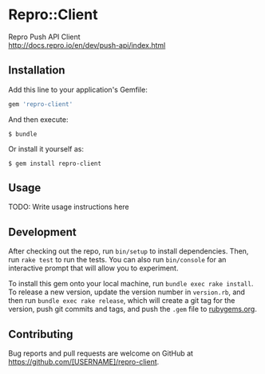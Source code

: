 # Repro::Client

Repro Push API Client  
http://docs.repro.io/en/dev/push-api/index.html

## Installation

Add this line to your application's Gemfile:

```ruby
gem 'repro-client'
```

And then execute:

    $ bundle

Or install it yourself as:

    $ gem install repro-client

## Usage

TODO: Write usage instructions here

## Development

After checking out the repo, run `bin/setup` to install dependencies. Then, run `rake test` to run the tests. You can also run `bin/console` for an interactive prompt that will allow you to experiment.

To install this gem onto your local machine, run `bundle exec rake install`. To release a new version, update the version number in `version.rb`, and then run `bundle exec rake release`, which will create a git tag for the version, push git commits and tags, and push the `.gem` file to [rubygems.org](https://rubygems.org).

## Contributing

Bug reports and pull requests are welcome on GitHub at https://github.com/[USERNAME]/repro-client.
